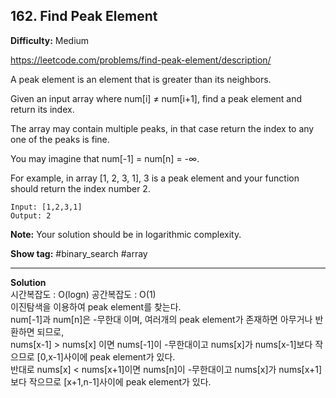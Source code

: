 ## 162. Find Peak Element

**Difficulty:** Medium

https://leetcode.com/problems/find-peak-element/description/

A peak element is an element that is greater than its neighbors. <br/>

Given an input array where num[i] ≠ num[i+1], find a peak element and return its index. <br/>

The array may contain multiple peaks, in that case return the index to any one of the peaks is fine. <br/>

You may imagine that num[-1] = num[n] = -∞. <br/>

For example, in array [1, 2, 3, 1], 3 is a peak element and your function should return the index number 2. <br/>

```
Input: [1,2,3,1]
Output: 2
```

**Note:** Your solution should be in logarithmic complexity.

**Show tag:** \#binary_search \#array

------------------------------------

**Solution** <br/>
시간복잡도 : O(logn) 공간복잡도 : O(1) <br/>
이진탐색을 이용하여 peak element를 찾는다. <br/>
num\[-1\]과 num\[n\]은 -무한대 이며, 여러개의 peak element가 존재하면 아무거나 반환하면 되므로, <br/>
nums\[x-1\] > nums\[x\] 이면 nums\[-1\]이 -무한대이고 nums\[x\]가 nums\[x-1\]보다 작으므로 \[0,x-1\]사이에 peak element가 있다. <br/>
반대로 nums\[x\] < nums\[x+1\]이면 nums\[n\]이 -무한대이고 nums\[x\]가 nums\[x+1\]보다 작으므로 \[x+1,n-1\]사이에 peak element가 있다. <br/>
